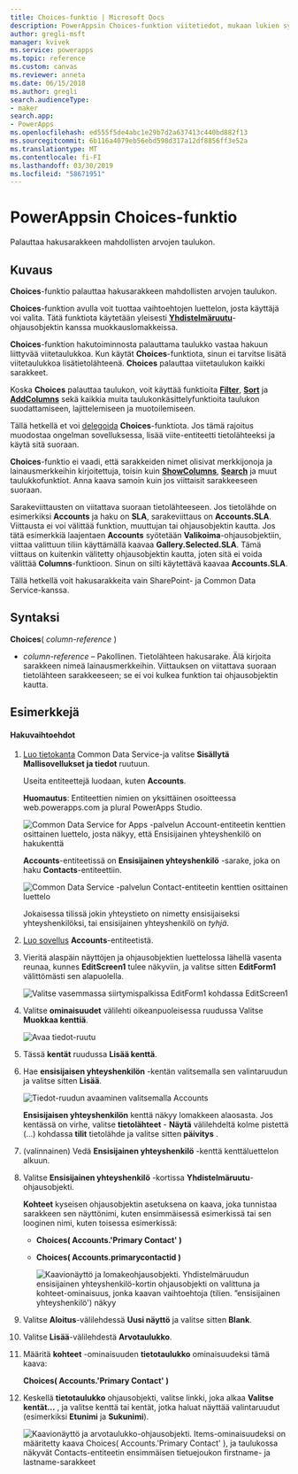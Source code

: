 ```yaml
---
title: Choices-funktio | Microsoft Docs
description: PowerAppsin Choices-funktion viitetiedot, mukaan lukien syntaksi
author: gregli-msft
manager: kvivek
ms.service: powerapps
ms.topic: reference
ms.custom: canvas
ms.reviewer: anneta
ms.date: 06/15/2018
ms.author: gregli
search.audienceType:
- maker
search.app:
- PowerApps
ms.openlocfilehash: ed555f5de4abc1e29b7d2a637413c440bd882f13
ms.sourcegitcommit: 6b116a4079eb56ebd598d317a12df8856ff3e52a
ms.translationtype: MT
ms.contentlocale: fi-FI
ms.lasthandoff: 03/30/2019
ms.locfileid: "58671951"
---
```

# <a name="choices-function-in-powerapps"></a>PowerAppsin Choices-funktio
Palauttaa hakusarakkeen mahdollisten arvojen taulukon.

## <a name="description"></a>Kuvaus
**Choices**-funktio palauttaa hakusarakkeen mahdollisten arvojen taulukon.  

**Choices**-funktion avulla voit tuottaa vaihtoehtojen luettelon, josta käyttäjä voi valita. Tätä funktiota käytetään yleisesti [**Yhdistelmäruutu**](../controls/control-combo-box.md)-ohjausobjektin kanssa muokkauslomakkeissa.

**Choices**-funktion hakutoiminnosta palauttama taulukko vastaa hakuun liittyvää viitetaulukkoa. Kun käytät **Choices**-funktiota, sinun ei tarvitse lisätä viitetaulukkoa lisätietolähteenä. **Choices** palauttaa viitetaulukon kaikki sarakkeet.

Koska **Choices** palauttaa taulukon, voit käyttää funktioita [**Filter**](function-filter-lookup.md), [**Sort**](function-sort.md) ja [**AddColumns**](function-table-shaping.md) sekä kaikkia muita taulukonkäsittelyfunktioita taulukon suodattamiseen, lajittelemiseen ja muotoilemiseen. 

Tällä hetkellä et voi [delegoida](../delegation-overview.md) **Choices**-funktiota. Jos tämä rajoitus muodostaa ongelman sovelluksessa, lisää viite-entiteetti tietolähteeksi ja käytä sitä suoraan. 

**Choices**-funktio ei vaadi, että sarakkeiden nimet olisivat merkkijonoja ja lainausmerkkeihin kirjoitettuja, toisin kuin [**ShowColumns**](function-table-shaping.md), [**Search**](function-filter-lookup.md) ja muut taulukkofunktiot. Anna kaava samoin kuin jos viittaisit sarakkeeseen suoraan.

Sarakeviittausten on viitattava suoraan tietolähteeseen. Jos tietolähde on esimerkiksi **Accounts** ja haku on **SLA**, sarakeviittaus on **Accounts.SLA**. Viittausta ei voi välittää funktion, muuttujan tai ohjausobjektin kautta. Jos tätä esimerkkiä laajentaen **Accounts** syötetään **Valikoima**-ohjausobjektiin, viittaa valittuun tiliin käyttämällä kaavaa **Gallery.Selected.SLA**. Tämä viittaus on kuitenkin välitetty ohjausobjektin kautta, joten sitä ei voida välittää **Columns**-funktioon. Sinun on silti käytettävä kaavaa **Accounts.SLA**.

Tällä hetkellä voit hakusarakkeita vain SharePoint- ja Common Data Service-kanssa.

## <a name="syntax"></a>Syntaksi
**Choices**( *column-reference* )

* *column-reference* – Pakollinen.  Tietolähteen hakusarake. Älä kirjoita sarakkeen nimeä lainausmerkkeihin. Viittauksen on viitattava suoraan tietolähteen sarakkeeseen; se ei voi kulkea funktion tai ohjausobjektin kautta.

## <a name="examples"></a>Esimerkkejä

#### <a name="choices-for-a-lookup"></a>Hakuvaihtoehdot

1. [Luo tietokanta](../../../administrator/create-database.md) Common Data Service-ja valitse **Sisällytä Mallisovellukset ja tiedot** ruutuun.

    Useita entiteettejä luodaan, kuten **Accounts**.

    **Huomautus**: Entiteettien nimien on yksittäinen osoitteessa web.powerapps.com ja plural PowerApps Studio.

    ![Common Data Service for Apps -palvelun Account-entiteetin kenttien osittainen luettelo, josta näkyy, että Ensisijainen yhteyshenkilö on hakukenttä](media/function-choices/entity-account.png)

    **Accounts**-entiteetissä on **Ensisijainen yhteyshenkilö** -sarake, joka on haku **Contacts**-entiteettiin.  

    ![Common Data Service -palvelun Contact-entiteetin kenttien osittainen luettelo](media/function-choices/entity-contact.png)

    Jokaisessa tilissä jokin yhteystieto on nimetty ensisijaiseksi yhteyshenkilöksi, tai ensisijainen yhteyshenkilö on *tyhjä*.

1. [Luo sovellus](../data-platform-create-app.md) **Accounts**-entiteetistä.

1. Vieritä alaspäin näyttöjen ja ohjausobjektien luettelossa lähellä vasenta reunaa, kunnes **EditScreen1** tulee näkyviin, ja valitse sitten **EditForm1** välittömästi sen alapuolella.

    ![Valitse vasemmassa siirtymispalkissa EditForm1 kohdassa EditScreen1](media/function-choices/select-editform.png)

1. Valitse **ominaisuudet** välilehti oikeanpuoleisessa ruudussa Valitse **Muokkaa kenttiä**.

    ![Avaa tiedot-ruutu](media/function-choices/open-data-pane.png)

1. Tässä **kentät** ruudussa **Lisää kenttä**.

1. Hae **ensisijaisen yhteyshenkilön** -kentän valitsemalla sen valintaruudun ja valitse sitten **Lisää**.

    ![Tiedot-ruudun avaaminen valitsemalla Accounts](media/function-choices/field-list.png)

    **Ensisijaisen yhteyshenkilön** kenttä näkyy lomakkeen alaosasta. Jos kentässä on virhe, valitse **tietolähteet** - **Näytä** välilehdeltä kolme pistettä (...) kohdassa **tilit** tietolähde ja valitse sitten **päivitys** .

1. (valinnainen) Vedä **Ensisijainen yhteyshenkilö** -kenttä kenttäluettelon alkuun.

1. Valitse **Ensisijainen yhteyshenkilö** -kortissa **Yhdistelmäruutu**-ohjausobjekti.

    **Kohteet** kyseisen ohjausobjektin asetuksena on kaava, joka tunnistaa sarakkeen sen näyttönimi, kuten ensimmäisessä esimerkissä tai sen looginen nimi, kuten toisessa esimerkissä:

   - **Choices( Accounts.'Primary Contact' )**
   - **Choices( Accounts.primarycontactid )**

     ![Kaavionäyttö ja lomakeohjausobjekti. Yhdistelmäruudun ensisijainen yhteyshenkilö-kortin ohjausobjekti on valittuna ja kohteet-ominaisuus, jonka kaavan vaihtoehtoja (tilien. ”ensisijainen yhteyshenkilö') näkyy](media/function-choices/accounts-primary-contact.png)

1. Valitse **Aloitus**-välilehdessä **Uusi näyttö** ja valitse sitten **Blank**.

1. Valitse **Lisää**-välilehdestä **Arvotaulukko**.

1. Määritä **kohteet** -ominaisuuden **tietotaulukko** ominaisuudeksi tämä kaava:

     **Choices( Accounts.'Primary Contact' )**

1. Keskellä **tietotaulukko** ohjausobjekti, valitse linkki, joka alkaa **Valitse kentät...** , ja valitse kenttä tai kentät, jotka haluat näyttää valintaruudut (esimerkiksi **Etunimi** ja **Sukunimi**).

     ![Kaavionäyttö ja arvotaulukko-ohjausobjekti. Items-ominaisuudeksi on määritetty kaava Choices( Accounts.'Primary Contact' ), ja taulukossa näkyvät Contacts-entiteetin ensimmäisen tietuejoukon firstname- ja lastname-sarakkeet](media/function-choices/full-accounts-pc.png)